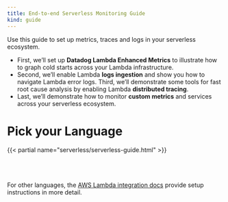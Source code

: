 ```yaml
---
title: End-to-end Serverless Monitoring Guide
kind: guide
---
```


Use this guide to set up metrics, traces and logs in your serverless ecosystem. 

- First, we’ll set up **Datadog Lambda Enhanced Metrics** to illustrate how to graph cold starts across your Lambda infrastructure. 
- Second, we’ll enable Lambda **logs ingestion** and show you how to navigate Lambda error logs. Third, we’ll demonstrate some tools for fast root cause analysis by enabling Lambda **distributed tracing**. 
- Last, we’ll demonstrate how to monitor **custom metrics** and services across your serverless ecosystem.

# Pick your Language

{{< partial name="serverless/serverless-guide.html" >}}
  
<br></br>  
For other languages, the [AWS Lambda integration docs][1] provide setup instructions in more detail.

[1]: https://docs.datadoghq.com/integrations/amazon_lambda/#overview
